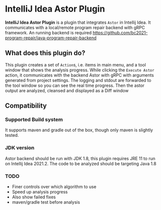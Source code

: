# IntelliJ Idea Astor Plugin


<!-- Plugin description -->
**IntelliJ Idea Astor Plugin** is a plugin that integrates `Astor` in Intellij Idea. It communicates with a local/remote program repair backend with gRPC framework. 
An running backend is required https://github.com/bc2021-program-repair/java-program-repair-backend 
<!-- Plugin description end -->


## What does this plugin do?
This plugin creates a set of `Action`s, i.e. items in main menu, and a tool window that shows the analysis progress.
While clicking the `Execute Astor` action, it communicates with the backend Astor with gRPC with arguments generated from project settings. 
The logging and stdout are forwarded to the tool window so you can see the real time progress. Then the astor output are analyzed, cleansed and displayed as a Diff window

## Compatibility

### Supported Build system
It supports maven and gradle out of the box, though only maven is slightly tested.

### JDK version
Astor backend should be run with JDK 1.8, this plugin requires JRE 11 to run on Intellij Idea 2021.2.
The code to be analyzed should be targeting Java 1.8


### TODO
- Finer controls over which algorithm to use
- Speed up analysis progress
- Also show failed fixes
- maven/gradle test before analysis
